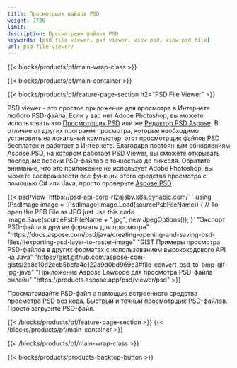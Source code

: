 ```yaml
---
title: Просмотрщик файлов PSD
weight: 7730
limit: 
description: Просмотрщик файлов PSD
keywords: [psd file viewer, psd viewer, view psd, view psd file]
url: psd-file-viewer/
---
```


{{< blocks/products/pf/main-wrap-class >}}

{{< blocks/products/pf/main-container >}}

{{< blocks/products/pf/feature-page-section h2="PSD File Viewer" >}}
<p>PSD viewer - это простое приложение для просмотра в Интернете любого PSD-файла. Если у вас нет Adobe Photoshop, вы можете использовать это <a href="/psd/view/psd-file-viewer">Просмотрщик PSD</a> или же <a href="https://products.aspose.app/psd/editor">Редактор PSD Aspose</a>. В отличие от других программ просмотра, которые необходимо установить на локальный компьютер, этот просмотрщик файлов PSD бесплатен и работает в Интернете. Благодаря постоянным обновлениям Aspose.PSD, на котором работает PSD Viewer, вы сможете открывать последние версии PSD-файлов с точностью до пикселя. Обратите внимание, что это приложение не использует Adobe Photoshop, вы можете воспроизвести все функции этого средства просмотра с помощью C# или Java, просто проверьте <a href="https://products.aspose.com/psd">Aspose.PSD</a></p>
{{< psd/view `https://psd-api-core-rl2ajsbv.k8s.dynabic.com/` 
`    using (PsdImage image = (PsdImage)Image.Load(sourcePsbFileName))
    {
	    // To open the PSB File as JPG just use this code
        image.Save(sourcePsbFileName + ".jpg",  new JpegOptions());
    }` "Экспорт PSD-файла в другие форматы для просмотра" "https://docs.aspose.com/psd/java/creating-opening-and-saving-psd-files/#exporting-psd-layer-to-raster-image" "GIST Примеры просмотра PSD-файлов в других форматах с использованием высококодового API на Java" "https://gist.github.com/aspose-com-gists/2a8c10d2eeb5bcfa4e122a9d0bd969e3#file-convert-psd-to-bmp-gif-jpg-java" "Приложение Aspose Lowcode для просмотра PSD-файла онлайн" "https://products.aspose.app/psd/viewer/psd" >}}
<p>Просматривайте PSD-файл с помощью встроенного средства просмотра PSD без кода. Быстрый и точный просмотрщик PSD-файлов. Просто загрузите PSD-файл.</p>
{{< /blocks/products/pf/feature-page-section >}}
{{< /blocks/products/pf/main-container >}}


{{< /blocks/products/pf/main-wrap-class >}}

{{< blocks/products/products-backtop-button >}}
